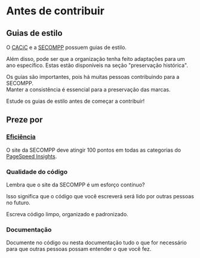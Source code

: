 # Antes de contribuir

## Guias de estilo

O [CACiC](https://cacic-fct.github.io/kb/CACiC/Guias-de-estilo/Introdução) e a [SECOMPP](https://cacic-fct.github.io/kb/SECOMPP/Guias-de-estilo/Guia-de-identidade) possuem guias de estilo.

Além disso, pode ser que a organização tenha feito adaptações para um ano específico. Estas estão disponíveis na seção "preservação histórica".

Os guias são importantes, pois há muitas pessoas contribuindo para a SECOMPP.  
Manter a consistência é essencial para a preservação das marcas.

Estude os guias de estilo antes de começar a contribuir!

## Preze por

### [Eficiência](../03-Especificações%20comuns/Projetos%20web/Eficiência%20de%20recursos.md)

O site da SECOMPP deve atingir 100 pontos em todas as categorias do [PageSpeed Insights](https://pagespeed.web.dev/analysis?url=https://secompp.cacic.dev.br/).

### Qualidade do código

Lembra que o site da SECOMPP é um esforço contínuo?

Isso significa que o código que você escreverá será lido por outras pessoas no futuro.

Escreva código limpo, organizado e padronizado.

### Documentação

Documente no código ou nesta documentação tudo o que for necessário para que outras pessoas possam entender o que você fez.
